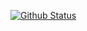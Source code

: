 [![Github Status](https://github-readme-stats.vercel.app/api?username=Sanket292001&show_icons=true&title_color=FBFF00&icon_color=21C500&text_color=FFFC4A&bg_color=000)](https://github.com/Sanket292001)

<!--
**Sanket292001/Sanket292001** is a ✨ _special_ ✨ repository because its `README.md` (this file) appears on your GitHub profile.

Here are some ideas to get you started:

- 🔭 I’m currently working on ...
- 🌱 I’m currently learning ...
- 👯 I’m looking to collaborate on ...
- 🤔 I’m looking for help with ...
- 💬 Ask me about ...
- 📫 How to reach me: ...
- 😄 Pronouns: ...
- ⚡ Fun fact: ...
-->
